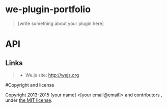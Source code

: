 # we-plugin-portfolio

> [write something about your plugin here]

# API


## Links

> * We.js site: http://wejs.org

#Copyright and license

Copyright 2013-2015 [your name] <[your email@email]> and contributors , under [the MIT license](LICENSE).